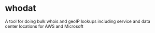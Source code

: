# whodat
A tool for doing bulk whois and geoIP lookups including service and data center locations for AWS and Microsoft 
